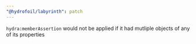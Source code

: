```yaml
---
"@hydrofoil/labyrinth": patch
---
```


`hydra:memberAssertion` would not be applied if it had mutliple objects of any of its properties
